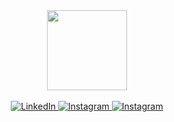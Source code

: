 <div id="header" align="center">
   <a href="https://jgw-ev.de/" target="_blank">
      <img src="https://media.schmieders.dev/jgw/logo.svg" height="128px">
   </a>
  <br/><br/>
   <div>
      <a href="https://linkedin.com/company/jgw-ev" target="_blank">
         <img src="https://img.shields.io/badge/LinkedIn-0073b1?logo=linkedin&logoColor=white&style=for-the-badge" alt="LinkedIn" />
      </a>
      <a href="https://instagram.com/jgw_ev" target="_blank">
         <img src="https://img.shields.io/badge/Instagram-blueviolet?logo=instagram&logoColor=white&style=for-the-badge" alt="Instagram" />
      </a>
      <a href="https://facebook.com/jgw.ev" target="_blank">
         <img src="https://img.shields.io/badge/Facebook-1877f2?logo=facebook&logoColor=white&style=for-the-badge" alt="Instagram" />
      </a>
   </div>
</div>